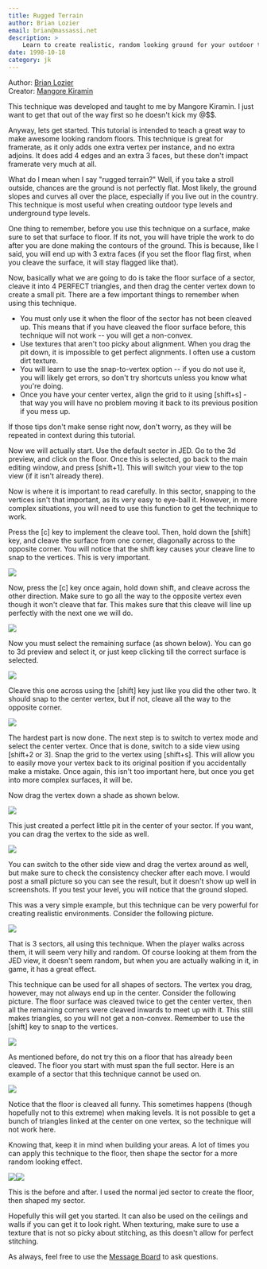 ```yaml
---
title: Rugged Terrain
author: Brian Lozier
email: brian@massassi.net
description: >
    Learn to create realistic, random looking ground for your outdoor type levels.
date: 1998-10-18
category: jk
---
```


Author: [Brian Lozier](mailto:lozier@bigfoot.com)  
Creator: [Mangore Kiramin](mailto:mangore_kiramin@geocities.com)  
  
This technique was developed and taught to me by Mangore Kiramin. I just
want to get that out of the way first so he doesn't kick my @$$.  
  
Anyway, lets get started. This tutorial is intended to teach a great way
to make awesome looking random floors. This technique is great for
framerate, as it only adds one extra vertex per instance, and no extra
adjoins. It does add 4 edges and an extra 3 faces, but these don't
impact framerate very much at all.  
  
What do I mean when I say "rugged terrain?" Well, if you take a stroll
outside, chances are the ground is not perfectly flat. Most likely, the
ground slopes and curves all over the place, especially if you live out
in the country. This technique is most useful when creating outdoor type
levels and underground type levels.  
  
One thing to remember, before you use this technique on a surface, make
sure to set that surface to floor. If its not, you will have triple the
work to do after you are done making the contours of the ground. This is
because, like I said, you will end up with 3 extra faces (if you set the
floor flag first, when you cleave the surface, it will stay flagged like
that).  
  
Now, basically what we are going to do is take the floor surface of a
sector, cleave it into 4 PERFECT triangles, and then drag the center
vertex down to create a small pit. There are a few important things to
remember when using this technique.

  - You must only use it when the floor of the sector has not been
    cleaved up. This means that if you have cleaved the floor surface
    before, this technique will not work -- you will get a non-convex.
  - Use textures that aren't too picky about alignment. When you drag
    the pit down, it is impossible to get perfect alignments. I often
    use a custom dirt texture.
  - You will learn to use the snap-to-vertex option -- if you do not use
    it, you will likely get errors, so don't try shortcuts unless you
    know what you're doing.
  - Once you have your center vertex, align the grid to it using
    \[shift+s\] - that way you will have no problem moving it back to
    its previous position if you mess up.

If those tips don't make sense right now, don't worry, as they will be
repeated in context during this tutorial.  
  
Now we will actually start. Use the default sector in JED. Go to the 3d
preview, and click on the floor. Once this is selected, go back to the
main editing window, and press \[shift+1\]. This will switch your view
to the top view (if it isn't already there).  
  
Now is where it is important to read carefully. In this sector, snapping
to the vertices isn't that important, as its very easy to eye-ball it.
However, in more complex situations, you will need to use this function
to get the technique to work.  
  
Press the \[c\] key to implement the cleave tool. Then, hold down the
\[shift\] key, and cleave the surface from one corner, diagonally across
to the opposite corner. You will notice that the shift key causes your
cleave line to snap to the vertices. This is very important.  
  

![](ground1.gif)

  
Now, press the \[c\] key once again, hold down shift, and cleave across
the other direction. Make sure to go all the way to the opposite vertex
even though it won't cleave that far. This makes sure that this cleave
will line up perfectly with the next one we will do.  
  

![](ground2.gif)

  
Now you must select the remaining surface (as shown below). You can go
to 3d preview and select it, or just keep clicking till the correct
surface is selected.  
  

![](ground3.gif)

  
Cleave this one across using the \[shift\] key just like you did the
other two. It should snap to the center vertex, but if not, cleave all
the way to the opposite corner.  
  

![](ground4.gif)

  
The hardest part is now done. The next step is to switch to vertex mode
and select the center vertex. Once that is done, switch to a side view
using \[shift+2 or 3\]. Snap the grid to the vertex using \[shift+s\].
This will allow you to easily move your vertex back to its original
position if you accidentally make a mistake. Once again, this isn't too
important here, but once you get into more complex surfaces, it will
be.  
  
Now drag the vertex down a shade as shown below.  
  

![](ground5.gif)

  
This just created a perfect little pit in the center of your sector. If
you want, you can drag the vertex to the side as well.  
  

![](ground6.gif)

  
You can switch to the other side view and drag the vertex around as
well, but make sure to check the consistency checker after each move. I
would post a small picture so you can see the result, but it doesn't
show up well in screenshots. If you test your level, you will notice
that the ground sloped.  
  
This was a very simple example, but this technique can be very powerful
for creating realistic environments. Consider the following picture.  
  

![](ground7.gif)

  
That is 3 sectors, all using this technique. When the player walks
across them, it will seem very hilly and random. Of course looking at
them from the JED view, it doesn't seem random, but when you are
actually walking in it, in game, it has a great effect.  
  
This technique can be used for all shapes of sectors. The vertex you
drag, however, may not always end up in the center. Consider the
following picture. The floor surface was cleaved twice to get the center
vertex, then all the remaining corners were cleaved inwards to meet up
with it. This still makes triangles, so you will not get a non-convex.
Remember to use the \[shift\] key to snap to the vertices.  
  

![](ground8.gif)

  
As mentioned before, do not try this on a floor that has already been
cleaved. The floor you start with must span the full sector. Here is an
example of a sector that this technique cannot be used on.  
  

![](ground9.gif)

  
Notice that the floor is cleaved all funny. This sometimes happens
(though hopefully not to this extreme) when making levels. It is not
possible to get a bunch of triangles linked at the center on one vertex,
so the technique will not work here.  
  
Knowing that, keep it in mind when building your areas. A lot of times
you can apply this technique to the floor, then shape the sector for a
more random looking effect.  
  

![](ground10.gif)![](ground11.gif)

  
This is the before and after. I used the normal jed sector to create the
floor, then shaped my sector.  
  
Hopefully this will get you started. It can also be used on the ceilings
and walls if you can get it to look right. When texturing, make sure to
use a texture that is not so picky about stitching, as this doesn't
allow for perfect stitching.  
  
As always, feel free to use the [Message Board](http://forums.massassi.net/)
to ask questions.  
  
